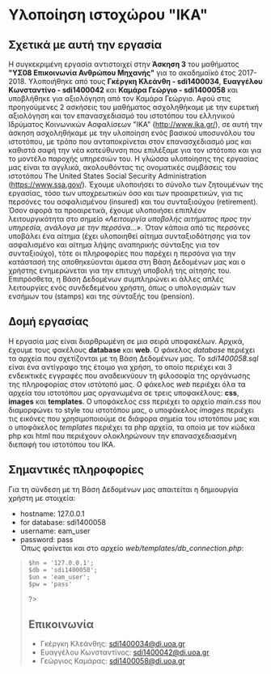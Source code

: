 # Υλοποίηση ιστοχώρου "ΙΚΑ"

## Σχετικά με αυτή την εργασία
  Η συγκεκριμένη εργασία αντιστοιχεί στην **Άσκηση 3** του μαθήματος **"ΥΣ08 Επικοινωνία Ανθρώπου Μηχανής"** για το ακαδημαϊκό έτος 2017-2018. Υλοποιήθηκε από τους **Γκέργκη Κλεάνθη - sdi1400034**, **Ευαγγέλου Κωνσταντίνο - sdi1400042** και **Καμάρα Γεώργιο - sdi1400058** και υποβλήθηκε για αξιολόγηση από τον Καμάρα Γεώργιο. Αφού στις προηγούμενες 2 ασκήσεις του μαθήματος ασχοληθήκαμε με την ευρετική αξιολόγηση και τον επανασχεδιασμό του ιστοτόπου του ελληνικού Ιδρύματος Κοινωνικών Ασφαλίσεων "ΙΚΑ" (http://www.ika.gr/), σε αυτή την άσκηση ασχοληθήκαμε με την υλοποίηση ενός βασικού υποσυνόλου του ιστοτόπου, με τρόπο που ανταποκρίνεται στον επανασχεδιασμό μας και καθιστά σαφή την νέα κατεύθυνση που επιλέξαμε για τον ιστότοπο και για το μοντέλο παροχής υπηρεσιών του. Η γλώσσα υλοποίησης της εργασίας μας είναι τα αγγλικά, ακολουθόντας τις ονοματικές συμβάσεις του ιστοτόπου The United States Social Security Administration (https://www.ssa.gov/). Έχουμε υλοποιήσει το σύνολο των ζητουμένων της εργασίας, τόσο των υποχρεωτικών όσο και των προαιρετικών, για τις περσόνες του ασφαλισμένου (insured) και του συνταξιούχου (retirement). Όσον αφορά τα προαιρετικά, έχουμε υλοποιήσει επιπλέον λειτουργικότητα στο σημείο *«Λειτουργία υποβολής αιτήματος προς την υπηρεσία, ανάλογα με την περσόνα…»*. Όταν κάποια από τις περσόνες υποβάλει ένα αίτημα (έχει υλοποιηθεί αίτημα συνταξιοδότησης για τον ασφαλισμένο και αίτημα λήψης αναπηρικής σύνταξης για τον συνταξιούχο), τότε οι πληροφορίες που παρέχει η περσόνα για την κατάστασή της αποθηκεύονται άμεσα στη Βάση Δεδομένων μας και ο χρήστης ενημερώνεται για την επιτυχή υποβολή της αίτησής του. Επιπρόσθετα, η Βάση Δεδομένων συμπληρώνει κι άλλες απλές λειτουργίες ενός συνδεδεμένου χρήστη, όπως ο υπολογισμών των ενσήμων του (stamps) και της σύνταξής του (pension).

## Δομή εργασίας
  Η εργασία μας είναι διαρθρωμένη σε μια σειρά υποφακέλων. Αρχικά, έχουμε τους φακέλους **database** και **web**. Ο φάκελος *database* περιέχει τα αρχεία που σχετίζονται με τη Βάση Δεδομένων μας. Το *sdi1400058.sql* είναι ένα αντίγραφο της έτοιμο για χρήση, το οποίο περιέχει και 3 ενδεικτικές εγγραφές που αναδεικνύουν τη φιλοσοφία της οργάνωσης της πληροφορίας στον ιστότοπό μας. Ο φάκελος *web* περιέχει όλα τα αρχεία του ιστοτόπου μας οργανωμένα σε τρεις υποφακέλους: **css**, **images** και **templates**. Ο υποφάκελος *css* περιέχει το αρχείο *main.css* που διαμορφώνει το style του ιστοτόπου μας, ο υποφάκελος *images* περιέχει τις εικόνες που χρησιμοποιούμε σε διάφορα σημεία του ιστοτόπου μας και ο υποφάκελος *templates* περιέχει τα php αρχεία, τα οποία με τον κώδικα php και html που περιέχουν ολοκληρώνουν την επανασχεδιασμένη διεπαφή του ιστοτόπου του ΙΚΑ.

## Σημαντικές πληροφορίες
  Για τη σύνδεση με τη Βάση Δεδομένων μας απαιτείται η δημιουργία χρήστη με στοιχεία:
  * hostname: 127.0.0.1
  * for database: sdi1400058
  * username: eam_user
  * password: pass  
  Όπως φαίνεται και στο αρχείο *web/templates/db_connection.php*:

  > <?php
    $hn = '127.0.0.1';
    $db = 'sdi1400058';
    $un = 'eam_user';
    $pw = 'pass'
  ?>


## Επικοινωνία

* Γκέργκη Κλεάνθης: <sdi1400034@di.uoa.gr>
* Ευαγγέλου Κωνσταντίνος: <sdi1400042@di.uoa.gr>
* Γεώργιος Καμάρας: <sdi1400058@di.uoa.gr>
